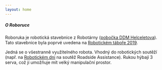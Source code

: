 ```yaml
---
layout: home
---
```


##### O Roboruce

Roboruka je robotická stavebnice z Robotárny ([pobočka DDM Helceletova](http://www.helceletka.cz/doku.php/pobocky/ddmhelceletova/start?redirect=1)). Tato stavebnice byla poprvé uvedena na [Robotickém táboře 2019](https://robotickytabor.cz/).

Jedná se o všestranně využitelného robota. Vhodný do robotických soutěží (např. na [Robotickém dni](http://robotickyden.cz/) na soutěž Roadside Assistance). Rukou hýbají 3 serva, což jí umožňuje mít velký manipulační prostor.
